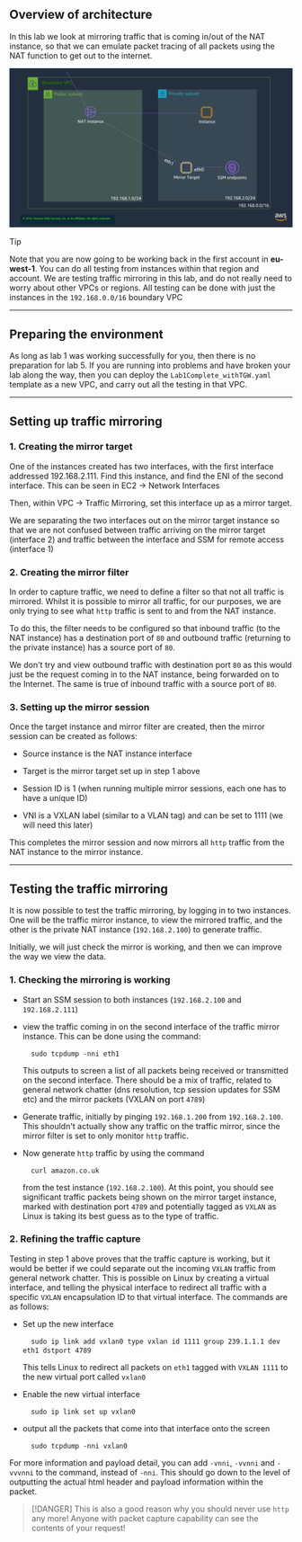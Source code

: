 ## Overview of architecture

In this lab we look at mirroring traffic that is coming in/out of the NAT instance, so that we can emulate packet tracing of all packets using the NAT function to get out to the internet.

![Lab5 Architecture](img/lab5.png)

>[!TIP]
>Note that you are now going to be working  back in the first account in **eu-west-1**. You can do all testing from instances within that region and account. We are testing traffic mirroring in this lab, and do not really need to worry about other VPCs or regions. All testing can be done with just the instances in the `192.168.0.0/16` boundary VPC

---

## Preparing the environment

As long as lab 1 was working successfully for you, then there is no preparation for lab 5. If you are running into problems and have broken your lab along the way, then you can deploy the `Lab1Complete_withTGW.yaml` template as a new VPC, and carry out all the testing in that VPC.

---

## Setting up traffic mirroring

### 1. Creating the mirror target

One of the instances created has two interfaces, with the first interface addressed 192.168.2.111. Find this instance, and find the ENI of the second interface. This can be seen in EC2 -> Network Interfaces

Then, within VPC -> Traffic Mirroring, set this interface up as a mirror target. 

We are separating the two interfaces out on the mirror target instance so that we are not confused between traffic arriving on the mirror target (interface 2) and traffic between the interface and SSM for remote access (interface 1)

### 2. Creating the mirror filter

In order to capture traffic, we need to define a filter so that not all traffic is mirrored. Whilst it is possible to mirror all traffic, for our purposes, we are only trying to see what `http` traffic is sent to and from the NAT instance.

To do this, the filter needs to be configured so that inbound traffic (to the NAT instance) has a destination port of `80` and outbound traffic (returning to the private instance) has a source port of `80`. 

We don't try and view outbound traffic with destination port `80` as this would just be the request coming in to the NAT instance, being forwarded on to the Internet. The same is true of inbound traffic with a source port of `80`.

### 3. Setting up the mirror session

Once the target instance and mirror filter are created, then the mirror session can be created as follows:

* Source instance is the NAT instance interface

* Target is the mirror target set up in step 1 above

* Session ID is 1 (when running multiple mirror sessions, each one has to have a unique ID)

* VNI is a VXLAN label (similar to a VLAN tag) and can be set to 1111 (we will need this later)

This completes the mirror session and now mirrors all `http` traffic from the NAT instance to the mirror instance.

---

## Testing the traffic mirroring

It is now possible to test the traffic mirroring, by logging in to two instances. One will be the traffic mirror instance, to view the mirrored traffic, and the other is the private NAT instance (`192.168.2.100`) to generate traffic.

Initially, we will just check the mirror is working, and then we can improve the way we view the data.

### 1. Checking the mirroring is working

* Start an SSM session to both instances (`192.168.2.100` and `192.168.2.111`)
* view the traffic coming in on the second interface of the traffic mirror instance. This can be done using the command:

        sudo tcpdump -nni eth1

    This outputs to screen a list of all packets being received or transmitted on the second interface. There should be a mix of traffic, related to general network chatter (dns resolution, tcp session updates for SSM etc) and the mirror packets (VXLAN on port `4789`)

* Generate traffic, initially by pinging `192.168.1.200` from `192.168.2.100`. This shouldn't actually show any traffic on the traffic mirror, since the mirror filter is set to only monitor `http` traffic.

* Now generate `http` traffic by using the command 

        curl amazon.co.uk
    
    from the test instance (`192.168.2.100`). At this point, you should see significant traffic packets being shown on the mirror target instance, marked with destination port `4789` and potentially tagged as `VXLAN` as Linux is taking its best guess as to the type of traffic.

### 2. Refining the traffic capture

Testing in step 1 above proves that the traffic capture is working, but it would be better if we could separate out the incoming `VXLAN` traffic from general network chatter. This is possible on Linux by creating a virtual interface, and telling the physical interface to redirect all traffic with a specific `VXLAN` encapsulation ID to that virtual interface. The commands are as follows:

* Set up the new interface

        sudo ip link add vxlan0 type vxlan id 1111 group 239.1.1.1 dev eth1 dstport 4789

    This tells Linux to redirect all packets on `eth1` tagged with `VXLAN 1111` to the new virtual port called `vxlan0`

* Enable the new virtual interface

        sudo ip link set up vxlan0

* output all the packets that come into that interface onto the screen

        sudo tcpdump -nni vxlan0 

For more information and payload detail, you can add `-vnni`, `-vvnni` and `-vvvnni` to the command, instead of `-nni`. This should go down to the level of outputting the actual html header and payload information within the packet. 

>[!DANGER]
>This is also a good reason why you should never use `http` any more! Anyone with packet capture capability can see the contents of your request!

